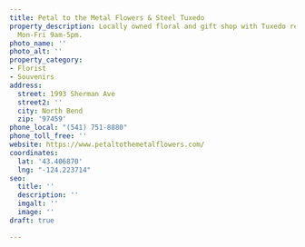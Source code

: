 ```yaml
---
title: Petal to the Metal Flowers & Steel Tuxedo
property_description: Locally owned floral and gift shop with Tuxedo rentals. Open
  Mon-Fri 9am-5pm.
photo_name: ''
photo_alt: ''
property_category:
- Florist
- Souvenirs
address:
  street: 1993 Sherman Ave
  street2: ''
  city: North Bend
  zip: '97459'
phone_local: "(541) 751-8880"
phone_toll_free: ''
website: https://www.petaltothemetalflowers.com/
coordinates:
  lat: '43.406870'
  lng: "-124.223714"
seo:
  title: ''
  description: ''
  imgalt: ''
  image: ''
draft: true

---
```

